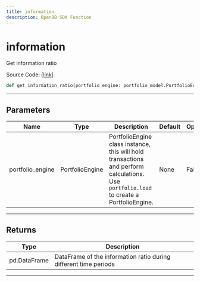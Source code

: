 ```yaml
---
title: information
description: OpenBB SDK Function
---
```


# information

Get information ratio

Source Code: [[link](https://github.com/OpenBB-finance/OpenBBTerminal/tree/main/openbb_terminal/portfolio/portfolio_model.py#L1271)]

```python
def get_information_ratio(portfolio_engine: portfolio_model.PortfolioEngine) -> None
```

---

## Parameters

| Name | Type | Description | Default | Optional |
| ---- | ---- | ----------- | ------- | -------- |
| portfolio_engine | PortfolioEngine | PortfolioEngine class instance, this will hold transactions and perform calculations.<br/>Use `portfolio.load` to create a PortfolioEngine. | None | False |


---

## Returns

| Type | Description |
| ---- | ----------- |
| pd.DataFrame | DataFrame of the information ratio during different time periods |
---


